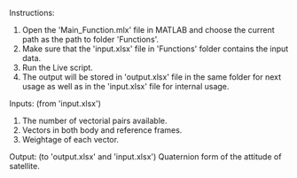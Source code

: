Instructions:
1) Open the 'Main_Function.mlx' file in MATLAB and choose the current path as the path to folder 'Functions'.
2) Make sure that the 'input.xlsx' file in 'Functions' folder contains the input data.
3) Run the Live script.
4) The output will be stored in 'output.xlsx' file in the same folder for next usage as well as in the 'input.xlsx' file for internal usage.

Inputs: (from 'input.xlsx')

1) The number of vectorial pairs available.
2) Vectors in both body and reference frames.
3) Weightage of each vector.

Output: (to 'output.xlsx' and 'input.xlsx')
Quaternion form of the attitude of satellite.


